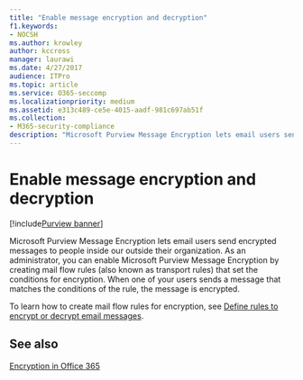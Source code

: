 ```yaml
---
title: "Enable message encryption and decryption"
f1.keywords:
- NOCSH
ms.author: krowley
author: kccross
manager: laurawi
ms.date: 4/27/2017
audience: ITPro
ms.topic: article
ms.service: O365-seccomp
ms.localizationpriority: medium
ms.assetid: e313c489-ce5e-4015-aadf-981c697ab51f
ms.collection:
- M365-security-compliance
description: "Microsoft Purview Message Encryption lets email users send encrypted messages to people inside our outside their organization. As an administrator, you can enable Microsoft Purview Message Encryption by creating mail flow rules (also known as transport rules) that set the conditions for encryption."
---
```


# Enable message encryption and decryption

[!include[Purview banner](../includes/purview-rebrand-banner.md)]

Microsoft Purview Message Encryption lets email users send encrypted messages to people inside our outside their organization. As an administrator, you can enable Microsoft Purview Message Encryption by creating mail flow rules (also known as transport rules) that set the conditions for encryption. When one of your users sends a message that matches the conditions of the rule, the message is encrypted.
  
To learn how to create mail flow rules for encryption, see [Define rules to encrypt or decrypt email messages](./define-mail-flow-rules-to-encrypt-email.md).
  
## See also

[Encryption in Office 365](./encryption.md)
